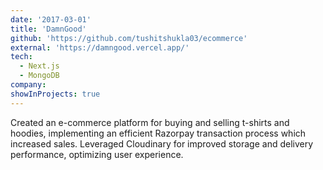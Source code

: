 ```yaml
---
date: '2017-03-01'
title: 'DamnGood'
github: 'https://github.com/tushitshukla03/ecommerce'
external: 'https://damngood.vercel.app/'
tech:
  - Next.js
  - MongoDB
company:
showInProjects: true
---
```


Created an e-commerce platform for buying and selling t-shirts and hoodies, implementing an efficient Razorpay transaction process which increased sales. Leveraged Cloudinary for improved storage and delivery performance, optimizing user experience.

